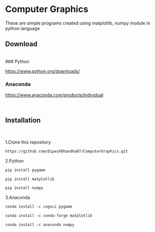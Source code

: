 # Computer Graphics
These are simple programs created using matplotlib, numpy module in python language
<br>

## Download
<br>
### Python

https://www.python.org/downloads/
<br>

### Anaconda

https://www.anaconda.com/products/individual

<br>

## Installation

<br>

1.Clone this repository

```html
https://github.com/DipeshDhandha07/ComputerGraphics.git
```

2.Python

```html
pip install pygame
```
```html
pip install matplotlib
```
```html
pip install numpy
```

3.Anaconda

````html
conda install -c cogsci pygame 
````
```html
conda install -c conda-forge matplotlib 
```
```html
conda install -c anaconda numpy 
```
